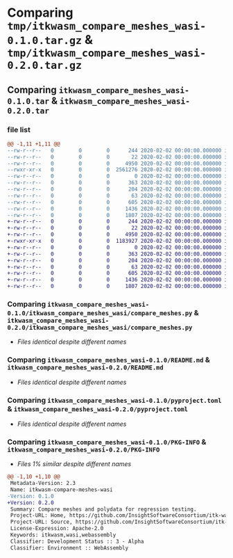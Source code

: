 # Comparing `tmp/itkwasm_compare_meshes_wasi-0.1.0.tar.gz` & `tmp/itkwasm_compare_meshes_wasi-0.2.0.tar.gz`

## Comparing `itkwasm_compare_meshes_wasi-0.1.0.tar` & `itkwasm_compare_meshes_wasi-0.2.0.tar`

### file list

```diff
@@ -1,11 +1,11 @@
--rw-r--r--   0        0        0      244 2020-02-02 00:00:00.000000 itkwasm_compare_meshes_wasi-0.1.0/itkwasm_compare_meshes_wasi/__init__.py
--rw-r--r--   0        0        0       22 2020-02-02 00:00:00.000000 itkwasm_compare_meshes_wasi-0.1.0/itkwasm_compare_meshes_wasi/_version.py
--rw-r--r--   0        0        0     4950 2020-02-02 00:00:00.000000 itkwasm_compare_meshes_wasi-0.1.0/itkwasm_compare_meshes_wasi/compare_meshes.py
--rwxr-xr-x   0        0        0  2561276 2020-02-02 00:00:00.000000 itkwasm_compare_meshes_wasi-0.1.0/itkwasm_compare_meshes_wasi/wasm_modules/compare-meshes.wasi.wasm
--rw-r--r--   0        0        0        0 2020-02-02 00:00:00.000000 itkwasm_compare_meshes_wasi-0.1.0/tests/__init__.py
--rw-r--r--   0        0        0      363 2020-02-02 00:00:00.000000 itkwasm_compare_meshes_wasi-0.1.0/tests/common.py
--rw-r--r--   0        0        0      204 2020-02-02 00:00:00.000000 itkwasm_compare_meshes_wasi-0.1.0/tests/test_compare_meshes.py
--rw-r--r--   0        0        0       63 2020-02-02 00:00:00.000000 itkwasm_compare_meshes_wasi-0.1.0/.gitignore
--rw-r--r--   0        0        0      605 2020-02-02 00:00:00.000000 itkwasm_compare_meshes_wasi-0.1.0/README.md
--rw-r--r--   0        0        0     1436 2020-02-02 00:00:00.000000 itkwasm_compare_meshes_wasi-0.1.0/pyproject.toml
--rw-r--r--   0        0        0     1807 2020-02-02 00:00:00.000000 itkwasm_compare_meshes_wasi-0.1.0/PKG-INFO
+-rw-r--r--   0        0        0      244 2020-02-02 00:00:00.000000 itkwasm_compare_meshes_wasi-0.2.0/itkwasm_compare_meshes_wasi/__init__.py
+-rw-r--r--   0        0        0       22 2020-02-02 00:00:00.000000 itkwasm_compare_meshes_wasi-0.2.0/itkwasm_compare_meshes_wasi/_version.py
+-rw-r--r--   0        0        0     4950 2020-02-02 00:00:00.000000 itkwasm_compare_meshes_wasi-0.2.0/itkwasm_compare_meshes_wasi/compare_meshes.py
+-rwxr-xr-x   0        0        0  1183927 2020-02-02 00:00:00.000000 itkwasm_compare_meshes_wasi-0.2.0/itkwasm_compare_meshes_wasi/wasm_modules/compare-meshes.wasi.wasm
+-rw-r--r--   0        0        0        0 2020-02-02 00:00:00.000000 itkwasm_compare_meshes_wasi-0.2.0/tests/__init__.py
+-rw-r--r--   0        0        0      363 2020-02-02 00:00:00.000000 itkwasm_compare_meshes_wasi-0.2.0/tests/common.py
+-rw-r--r--   0        0        0      204 2020-02-02 00:00:00.000000 itkwasm_compare_meshes_wasi-0.2.0/tests/test_compare_meshes.py
+-rw-r--r--   0        0        0       63 2020-02-02 00:00:00.000000 itkwasm_compare_meshes_wasi-0.2.0/.gitignore
+-rw-r--r--   0        0        0      605 2020-02-02 00:00:00.000000 itkwasm_compare_meshes_wasi-0.2.0/README.md
+-rw-r--r--   0        0        0     1436 2020-02-02 00:00:00.000000 itkwasm_compare_meshes_wasi-0.2.0/pyproject.toml
+-rw-r--r--   0        0        0     1807 2020-02-02 00:00:00.000000 itkwasm_compare_meshes_wasi-0.2.0/PKG-INFO
```

### Comparing `itkwasm_compare_meshes_wasi-0.1.0/itkwasm_compare_meshes_wasi/compare_meshes.py` & `itkwasm_compare_meshes_wasi-0.2.0/itkwasm_compare_meshes_wasi/compare_meshes.py`

 * *Files identical despite different names*

### Comparing `itkwasm_compare_meshes_wasi-0.1.0/README.md` & `itkwasm_compare_meshes_wasi-0.2.0/README.md`

 * *Files identical despite different names*

### Comparing `itkwasm_compare_meshes_wasi-0.1.0/pyproject.toml` & `itkwasm_compare_meshes_wasi-0.2.0/pyproject.toml`

 * *Files identical despite different names*

### Comparing `itkwasm_compare_meshes_wasi-0.1.0/PKG-INFO` & `itkwasm_compare_meshes_wasi-0.2.0/PKG-INFO`

 * *Files 1% similar despite different names*

```diff
@@ -1,10 +1,10 @@
 Metadata-Version: 2.3
 Name: itkwasm-compare-meshes-wasi
-Version: 0.1.0
+Version: 0.2.0
 Summary: Compare meshes and polydata for regression testing.
 Project-URL: Home, https://github.com/InsightSoftwareConsortium/itk-wasm
 Project-URL: Source, https://github.com/InsightSoftwareConsortium/itk-wasm
 License-Expression: Apache-2.0
 Keywords: itkwasm,wasi,webassembly
 Classifier: Development Status :: 3 - Alpha
 Classifier: Environment :: WebAssembly
```

